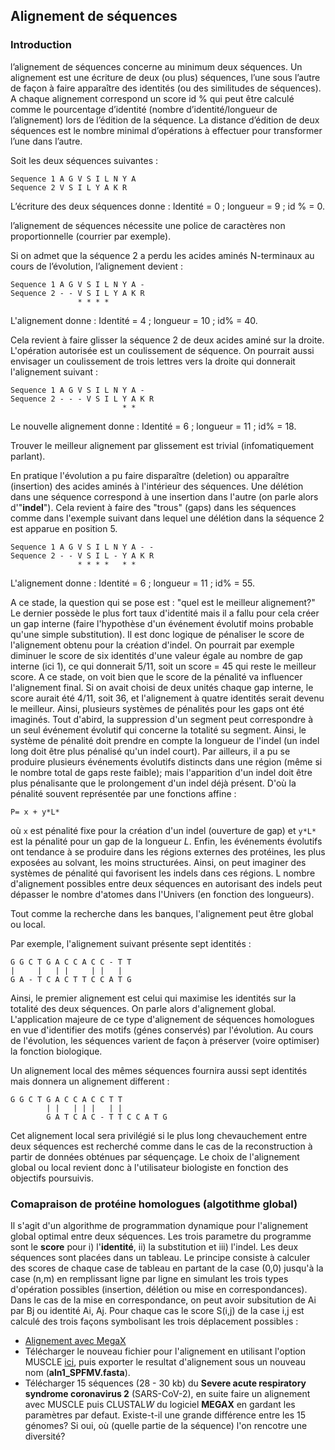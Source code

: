 ## Alignement de séquences
### Introduction
l’alignement de séquences concerne au minimum deux séquences. Un alignement est une écriture de deux (ou plus) séquences, l’une sous l’autre de façon à faire apparaître des identités (ou des similitudes de séquences). A chaque alignement correspond un score id % qui peut être calculé comme le pourcentage d’identité (nombre d’identité/longueur de l’alignement) lors de l’édition de la séquence.
La distance d’édition de deux séquences est le nombre minimal d’opérations à effectuer pour transformer l’une dans l’autre.

Soit les deux séquences suivantes :
```
Sequence 1 A G V S I L N Y A
Sequence 2 V S I L Y A K R
```
L’écriture des deux séquences donne : Identité = 0 ; longueur = 9 ; id % = 0.

l’alignement de séquences nécessite une police de caractères non proportionnelle (courrier par exemple).

Si on admet que la séquence 2 a perdu les acides aminés N-terminaux au cours de l’évolution, l’alignement devient : 

```
Sequence 1 A G V S I L N Y A -
Sequence 2 - - V S I L Y A K R
               * * * *
```

L'alignement donne : Identité = 4 ; longueur = 10 ; id% = 40.

Cela revient à faire glisser la séquence 2 de deux acides aminé sur la droite. L'opération autorisée est un coulissement de séquence. On pourrait aussi envisager un coulissement de trois lettres vers la droite qui donnerait l'alignement suivant :

```
Sequence 1 A G V S I L N Y A -
Sequence 2 - - - V S I L Y A K R
                         * *
```
Le nouvelle alignement donne : Identité = 6 ; longueur = 11 ; id% = 18.

Trouver le meilleur alignement par glissement est trivial (infomatiquement parlant).

En pratique l'évolution a pu faire disparaître (deletion) ou apparaître (insertion) des acides aminés à l'intérieur des séquences. Une délétion dans une séquence correspond à une insertion dans l'autre (on parle alors d'"**indel**"). Cela revient à faire des "trous" (gaps) dans les séquences comme dans l'exemple suivant dans lequel une délétion dans la séquence 2 est apparue en position 5.

```
Sequence 1 A G V S I L N Y A - -
Sequence 2 - - V S I L - Y A K R
               * * * *   * *
```
L'alignement donne : Identité = 6 ; longueur = 11 ; id% = 55.

A ce stade, la question qui se pose est : "quel est le meilleur alignement?" Le dernier possède le plus fort taux d'identité mais il a fallu pour cela créer un gap interne (faire l'hypothèse d'un événement évolutif moins probable qu'une simple substitution). Il est donc logique de pénaliser le score de l'alignement obtenu pour la création d'indel. On pourrait par exemple diminuer le score de six identités d'une valeur égale au nombre de gap interne (ici 1), ce qui donnerait 5/11, soit un score = 45 qui reste le meilleur score. A ce stade, on voit bien que le score de la pénalité va influencer l'alignement final. Si on avait choisi de deux unités chaque gap interne, le score aurait été 4/11, soit 36, et l'alignement à quatre identités serait devenu le meilleur. Ainsi, plusieurs systèmes de pénalités pour les gaps ont été imaginés. Tout d'abird, la suppression d'un segment peut correspondre à un seul événement évolutif qui concerne la totalité su segment. Ainsi, le système de pénalité doit prendre en compte la longueur de l'indel (un indel long doit être plus pénalisé qu'un indel court). Par ailleurs, il a pu se produire plusieurs événements évolutifs distincts dans une région (même si le nombre total de gaps reste faible); mais l'apparition d'un indel doit être plus pénalisante que le prolongement d'un indel déjà présent. D'où la pénalité souvent représentée par une fonctions affine :

```
P= x + y*L*
```

où `x` est pénalité fixe pour la création d'un indel (ouverture de gap) et `y*L*` est la pénalité pour un gap de la longueur *L*. Enfin, les événements évolutifs ont tendance à se produire dans les régions externes des protéines, les plus exposées au solvant, les moins structurées. Ainsi, on peut imaginer des systèmes de pénalité qui favorisent les indels dans ces régions. L nombre d'alignement possibles entre deux séquences en autorisant des indels peut dépasser le nombre d'atomes dans l'Univers (en fonction des longueurs).

Tout comme la recherche dans les banques, l'alignement peut être global ou local.

Par exemple, l'alignement suivant présente sept identités :
```
G G C T G A C C A C C - T T
|     |   | |     | |   |
G A - T C A C T T C C A T G
```

Ainsi, le premier alignement est celui qui maximise les identités sur la totalité des deux séquences. On parle alors d'alignement global. L'application majeure de ce type d'alignement de séquences homologues en vue d'identifier des motifs (génes conservés) par l'évolution. Au cours de l'évolution, les séquences varient de façon à préserver (voire optimiser) la fonction biologique.

Un alignement local des mêmes séquences fournira aussi sept identités mais donnera un alignement different :

```
G G C T G A C C A C C T T
        | |   | | |   | |
        G A T C A C - T T C C A T G 
```

Cet alignement local sera privilégié si le plus long chevauchement entre deux séquences est recherché comme dans le cas de la reconstruction à partir de données obténues par séquençage. Le choix de l'alignement global ou local revient donc à l'utilisateur biologiste en fonction des objectifs poursuivis.

### Comapraison de protéine homologues (algotithme global)

Il s'agit d'un algorithme de programmation dynamique pour l'alignement global optimal entre deux séquences. Les trois parametre du programme sont le **score** pour i) l'**identité**, ii) la substitution et iii) l'indel. Les deux séquences sont placées dans un tableau. Le principe consiste à calculer des scores de chaque case de tableau en partant de la case (0,0) jusqu'à la case (n,m) en remplissant ligne par ligne en simulant les trois types d'opération possibles (insertion, délétion ou mise en correspondances). Dans le cas de la mise en correspondance, on peut avoir subsitution de Ai par Bj ou identité Ai, Aj. Pour chaque cas le score S(i,j) de la case i,j est calculé des trois façons symbolisant les trois déplacement possibles :

* [Alignement avec MegaX](https://github.com/Ezechiel-Tibiri/Cours_bioinformatique_2020/blob/main/data.zip)
* Télécharger le nouveau fichier pour l'alignement en utilisant l'option MUSCLE [ici](https://github.com/Ezechiel-Tibiri/Cours_bioinformatique_2020/blob/main/data_new.zip), puis exporter le resultat d'alignement sous un nouveau nom (**aln1_SPFMV.fasta**).
* Télécharger 15 séquences (28 - 30 kb) du **Severe acute respiratory syndrome coronavirus 2** (SARS-CoV-2), en suite faire un alignement avec MUSCLE puis CLUSTAL*W* du logiciel **MEGAX** en gardant les paramètres par defaut. Existe-t-il une grande différence entre les 15 génomes? Si oui, où (quelle partie de la séquence) l'on rencotre une diversité?
